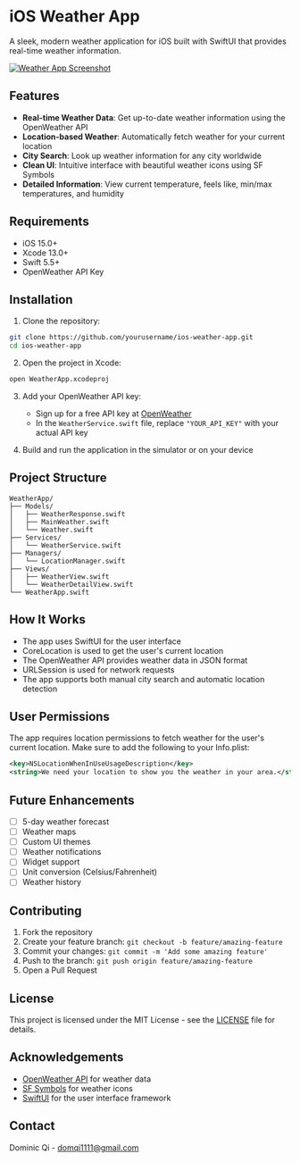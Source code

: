 # iOS Weather App

A sleek, modern weather application for iOS built with SwiftUI that provides real-time weather information.

[![Weather App Screenshot](![image](MyWeather/Assets.xcassets/screenshot/WEATHER-APP.png)
)](https://github.com/domqi11/WeatherApp/raw/main/MyWeather/Assets.xcassets/screenshot/WEATHER-APP.png)

## Features

- **Real-time Weather Data**: Get up-to-date weather information using the OpenWeather API
- **Location-based Weather**: Automatically fetch weather for your current location
- **City Search**: Look up weather information for any city worldwide
- **Clean UI**: Intuitive interface with beautiful weather icons using SF Symbols
- **Detailed Information**: View current temperature, feels like, min/max temperatures, and humidity

## Requirements

- iOS 15.0+
- Xcode 13.0+
- Swift 5.5+
- OpenWeather API Key

## Installation

1. Clone the repository:
```bash
git clone https://github.com/yourusername/ios-weather-app.git
cd ios-weather-app
```

2. Open the project in Xcode:
```bash
open WeatherApp.xcodeproj
```

3. Add your OpenWeather API key:
   - Sign up for a free API key at [OpenWeather](https://openweathermap.org/api)
   - In the `WeatherService.swift` file, replace `"YOUR_API_KEY"` with your actual API key

4. Build and run the application in the simulator or on your device

## Project Structure

```
WeatherApp/
├── Models/
│   ├── WeatherResponse.swift
│   ├── MainWeather.swift
│   └── Weather.swift
├── Services/
│   └── WeatherService.swift
├── Managers/
│   └── LocationManager.swift
├── Views/
│   ├── WeatherView.swift
│   └── WeatherDetailView.swift
└── WeatherApp.swift
```

## How It Works

- The app uses SwiftUI for the user interface
- CoreLocation is used to get the user's current location
- The OpenWeather API provides weather data in JSON format
- URLSession is used for network requests
- The app supports both manual city search and automatic location detection

## User Permissions

The app requires location permissions to fetch weather for the user's current location. Make sure to add the following to your Info.plist:

```xml
<key>NSLocationWhenInUseUsageDescription</key>
<string>We need your location to show you the weather in your area.</string>
```

## Future Enhancements

- [ ] 5-day weather forecast
- [ ] Weather maps
- [ ] Custom UI themes
- [ ] Weather notifications
- [ ] Widget support
- [ ] Unit conversion (Celsius/Fahrenheit)
- [ ] Weather history

## Contributing

1. Fork the repository
2. Create your feature branch: `git checkout -b feature/amazing-feature`
3. Commit your changes: `git commit -m 'Add some amazing feature'`
4. Push to the branch: `git push origin feature/amazing-feature`
5. Open a Pull Request

## License

This project is licensed under the MIT License - see the [LICENSE](LICENSE) file for details.

## Acknowledgements

- [OpenWeather API](https://openweathermap.org/api) for weather data
- [SF Symbols](https://developer.apple.com/sf-symbols/) for weather icons
- [SwiftUI](https://developer.apple.com/xcode/swiftui/) for the user interface framework

## Contact

Dominic Qi - domqi1111@gmail.com
